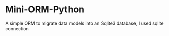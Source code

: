 # Mini-ORM-Python
A simple ORM to migrate data models into an Sqlite3 database, I used sqlite connection
